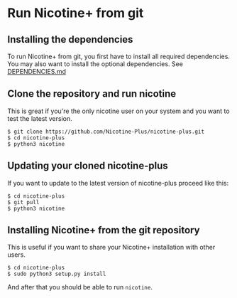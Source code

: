 # Run Nicotine+ from git

## Installing the dependencies
To run Nicotine+ from git, you first have to install all required dependencies. You may also want to install the optional dependencies.
See [DEPENDENCIES.md](doc/DEPENDENCIES.md)

## Clone the repository and run nicotine
This is great if you're the only nicotine user on your system and you want to test the latest version.
```
$ git clone https://github.com/Nicotine-Plus/nicotine-plus.git
$ cd nicotine-plus
$ python3 nicotine
```

## Updating your cloned nicotine-plus
If you want to update to the latest version of nicotine-plus proceed like this:
```
$ cd nicotine-plus
$ git pull
$ python3 nicotine
```

## Installing Nicotine+ from the git repository
This is useful if you want to share your Nicotine+ installation with other users.
```
$ cd nicotine-plus
$ sudo python3 setup.py install
```

And after that you should be able to run `nicotine`.
